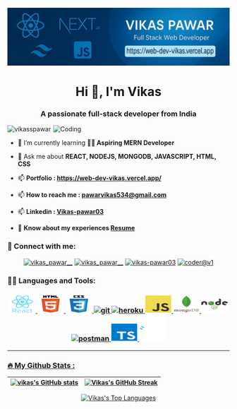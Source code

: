 <a href="https://web-dev-vikas.vercel.app"  target="_blank" alt="Logo">![logo](https://raw.githubusercontent.com/VikasSpawar/web-dev-pawar/refs/heads/main/public/github-banner.webp)</a>
<h1 align="center">Hi 👋, I'm Vikas</h1>
<h3 align="center">A passionate full-stack developer from India</h3>
<img padding='4px' margin="4px" align="right" alt="Coding" width="400" src="https://cdn.dribbble.com/users/2131993/screenshots/4948736/thoughtworks-gif_dribbble.gif"/>
<p align="left"> <img padding='4px' src="https://komarev.com/ghpvc/?username=vikasspawar&label=Profile%20views&color=0e75b6&style=flat" alt="vikasspawar" /> </p>

- 🌱 I’m currently learning **👩‍💻 Aspiring MERN Developer**

- 💬 Ask me about **REACT, NODEJS, MONGODB, JAVASCRIPT, HTML, CSS**  

- 📫 **Portfolio :  https://web-dev-vikas.vercel.app/**
- 📫 **How to reach me :  pawarvikas534@gmail.com**
- 📫 **Linkedin :  [Vikas-pawar03](https://www.linkedin.com/in/vikas-pawar03/)**
- 📄 **Know about my experiences [Resume ](https://drive.google.com/file/d/1Fiu2438wDy5NphBfqgbqH77G9mio1ARW/view)**

<h3 align="left"> 📱 Connect with me:</h3>
<p align="center">
<a href="https://instagram.com/its_vikas_03" target="_blank"><img padding='4px' align="center" src="https://raw.githubusercontent.com/rahuldkjain/github-profile-readme-generator/master/src/images/icons/Social/instagram.svg" alt="vikas_pawar__" height="30" width="60" /></a>
<a href="https://twitter.com/vikas_pawar__" target="_blank"><img padding='4px' align="center" src="https://raw.githubusercontent.com/rahuldkjain/github-profile-readme-generator/master/src/images/icons/Social/twitter.svg" alt="vikas_pawar__" height="30" width="60" /></a>
<a href="https://linkedin.com/in/vikas-pawar03" target="_blank"><img padding='4px' align="center" src="https://raw.githubusercontent.com/rahuldkjain/github-profile-readme-generator/master/src/images/icons/Social/linked-in-alt.svg" alt="vikas-pawar03" height="30" width="60" /></a>
<a href="https://codesandbox.com/coder@v1" target="_blank"><img padding='4px' align="center" src="https://raw.githubusercontent.com/rahuldkjain/github-profile-readme-generator/master/src/images/icons/Social/codesandbox.svg" alt="coder@v1" height="30" width="60" /></a>

</p>

<h3 align="left"> 👩‍💻 Languages and Tools:</h3>
<h3 width="100%" border="1px solid red"  align="center"> 
   <a href="https://reactjs.org/" target="_blank" rel="noreferrer"> <img padding='4px' src="https://raw.githubusercontent.com/devicons/devicon/master/icons/react/react-original-wordmark.svg" alt="react" width="60" height="40"/> </a>
   <a href="https://www.w3schools.com/html/" target="_blank" rel="noreferrer"> <img padding='4px' src="https://raw.githubusercontent.com/devicons/devicon/master/icons/html5/html5-original-wordmark.svg" alt="css3" width="60" height="40"/> </a> 
   <a href="https://www.w3schools.com/css/" target="_blank" rel="noreferrer"> <img padding='4px' src="https://raw.githubusercontent.com/devicons/devicon/master/icons/css3/css3-original-wordmark.svg" alt="css3" width="60" height="40"/> </a> 
   <a href="https://git-scm.com/" target="_blank" rel="noreferrer"> 
   <img padding='4px' src="https://www.vectorlogo.zone/logos/git-scm/git-scm-icon.svg" alt="git" width="60" height="40"/> </a> <a href="https://heroku.com" target="_blank" rel="noreferrer"> <img padding='4px' src="https://www.vectorlogo.zone/logos/heroku/heroku-icon.svg" alt="heroku" width="60" height="40"/> </a> <a href="https://developer.mozilla.org/en-US/docs/Web/JavaScript" target="_blank" rel="noreferrer"> <img padding='4px' src="https://raw.githubusercontent.com/devicons/devicon/master/icons/javascript/javascript-original.svg" alt="javascript" width="60" height="40"/> </a> <a href="https://www.mongodb.com/" target="_blank" rel="noreferrer"> <img padding='4px' src="https://raw.githubusercontent.com/devicons/devicon/master/icons/mongodb/mongodb-original-wordmark.svg" alt="mongodb" width="60" height="40"/> </a> <a href="https://nodejs.org" target="_blank" rel="noreferrer"> <img padding='4px' src="https://raw.githubusercontent.com/devicons/devicon/master/icons/nodejs/nodejs-original-wordmark.svg" alt="nodejs" width="60" height="40"/> </a> <a href="https://postman.com" target="_blank" rel="noreferrer"> <img padding='4px' src="https://www.vectorlogo.zone/logos/getpostman/getpostman-icon.svg" alt="postman" width="60" height="40"/> </a> <a href="https://www.typescriptlang.org/" target="_blank" rel="noreferrer"> <img padding='4px' src="https://raw.githubusercontent.com/devicons/devicon/master/icons/typescript/typescript-original.svg" alt="typescript" width="60" height="40"/> </a> <a href="https://www.w3schools.com/tailwindcss/" target="_blank" rel="noreferrer"> <img padding='4px' src="https://raw.githubusercontent.com/devicons/devicon/master/icons/tailwindcss/tailwindcss-original-wordmark.svg" alt="css3" width="60" height="60"/>  </h3>

---

### :fire: My Github Stats :

   ![vikas's GitHub stats](https://github-readme-stats.vercel.app/api?username=vikasspawar&show_icons=true&locale=en&theme=tokyonight&rank_icon=github) | ![Vikas's GitHub Streak](https://github-readme-streak-stats.herokuapp.com/?user=vikasspawar&theme=tokyonight) | 
| :---: | :---: |



<p align="center">
  <a href="#">
        <img width="600px" height="200px" alt="Vikas's Top Languages" src="https://github-readme-stats.vercel.app/api/top-langs/?username=vikasspawar&langs_count=8&count_private=true&&layout=donut&theme=react&hide_border=true&bg_color=0D1117&card_width=320" />
  </a>

</p>
